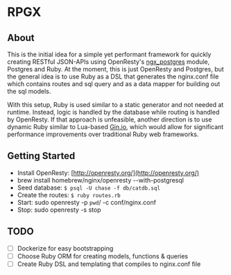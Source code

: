 RPGX
===========

## About

This is the initial idea for a simple yet performant framework for quickly creating RESTful JSON-APIs using OpenResty's [ngx_postgres](http://github.com/FRiCKLE/ngx_postgres) module, Postgres and Ruby. At the moment, this is just OpenResty and Postgres, but the general idea is to use Ruby as a DSL that generates the nginx.conf file which contains routes and sql query and as a data mapper for building out the sql models.

With this setup, Ruby is used similar to a static generator and not needed at runtime. Instead, logic is handled by the database while routing is handled by OpenResty. If that approach is unfeasible, another direction is to use dynamic Ruby similar to Lua-based [Gin.io](http://gin.io/), which would allow for significant performance improvements over traditional Ruby web frameworks.

## Getting Started

- Install OpenResty: [http://openresty.org/](http://openresty.org/)
- brew install homebrew/nginx/openresty --with-postgresql
- Seed database: `$ psql -U chase -f db/catdb.sql`
- Create the routes: `$ ruby routes.rb`
- Start: sudo openresty -p `pwd`/ -c conf/nginx.conf
- Stop: sudo openresty -s stop


## TODO

- [ ] Dockerize for easy bootstrapping
- [ ] Choose Ruby ORM for creating models, functions & queries
- [ ] Create Ruby DSL and templating that compiles to nginx.conf file
